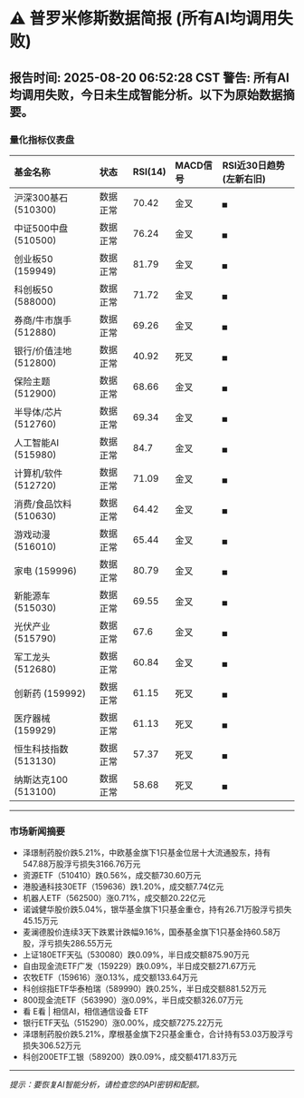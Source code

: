 # ⚠️ 普罗米修斯数据简报 (所有AI均调用失败)
**报告时间:** 2025-08-20 06:52:28 CST
**警告:** 所有AI均调用失败，今日未生成智能分析。以下为原始数据摘要。
---
### 量化指标仪表盘
| 基金名称 | 状态 | RSI(14) | MACD信号 | RSI近30日趋势 (左新右旧) |
| :--- | :--- | :--- | :--- | :--- |
| 沪深300基石 (510300) | 数据正常 | 70.42 | 金叉 | `▄` |
| 中证500中盘 (510500) | 数据正常 | 76.24 | 金叉 | `▄` |
| 创业板50 (159949) | 数据正常 | 81.79 | 金叉 | `▄` |
| 科创板50 (588000) | 数据正常 | 71.72 | 金叉 | `▄` |
| 券商/牛市旗手 (512880) | 数据正常 | 69.26 | 金叉 | `▄` |
| 银行/价值洼地 (512800) | 数据正常 | 40.92 | 死叉 | `▄` |
| 保险主题 (512900) | 数据正常 | 68.66 | 金叉 | `▄` |
| 半导体/芯片 (512760) | 数据正常 | 69.34 | 金叉 | `▄` |
| 人工智能AI (515980) | 数据正常 | 84.7 | 金叉 | `▄` |
| 计算机/软件 (512720) | 数据正常 | 71.09 | 金叉 | `▄` |
| 消费/食品饮料 (510630) | 数据正常 | 64.42 | 金叉 | `▄` |
| 游戏动漫 (516010) | 数据正常 | 65.44 | 金叉 | `▄` |
| 家电 (159996) | 数据正常 | 80.79 | 金叉 | `▄` |
| 新能源车 (515030) | 数据正常 | 69.55 | 金叉 | `▄` |
| 光伏产业 (515790) | 数据正常 | 67.6 | 金叉 | `▄` |
| 军工龙头 (512680) | 数据正常 | 60.84 | 金叉 | `▄` |
| 创新药 (159992) | 数据正常 | 61.15 | 死叉 | `▄` |
| 医疗器械 (159929) | 数据正常 | 61.13 | 死叉 | `▄` |
| 恒生科技指数 (513130) | 数据正常 | 57.37 | 死叉 | `▄` |
| 纳斯达克100 (513100) | 数据正常 | 58.68 | 死叉 | `▄` |

---
### 市场新闻摘要

- 泽璟制药股价跌5.21%，中欧基金旗下1只基金位居十大流通股东，持有547.88万股浮亏损失3166.76万元
- 资源ETF（510410）跌0.56%，成交额730.60万元
- 港股通科技30ETF（159636）跌1.20%，成交额7.74亿元
- 机器人ETF（562500）涨0.71%，成交额20.22亿元
- 诺诚健华股价跌5.04%，银华基金旗下1只基金重仓，持有26.71万股浮亏损失45.15万元
- 麦澜德股价连续3天下跌累计跌幅9.16%，国泰基金旗下1只基金持60.58万股，浮亏损失286.55万元
- 上证180ETF天弘（530080）跌0.09%，半日成交额875.90万元
- 自由现金流ETF广发（159229）跌0.09%，半日成交额271.67万元
- 农牧ETF（159616）涨0.13%，成交额133.64万元
- 科创综指ETF华泰柏瑞（589990）跌0.25%，半日成交额881.52万元
- 800现金流ETF（563990）涨0.09%，半日成交额326.07万元
- 看 E看 | 相信AI，相信通信设备 ETF
- 银行ETF天弘（515290）涨0.00%，成交额7275.22万元
- 泽璟制药股价跌5.21%，摩根基金旗下2只基金重仓，合计持有53.03万股浮亏损失306.52万元
- 科创200ETF工银（589200）跌0.09%，成交额4171.83万元
---
*提示：要恢复AI智能分析，请检查您的API密钥和配额。*